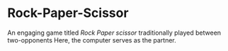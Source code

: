 # Rock-Paper-Scissor
An engaging game titled
*Rock Paper scissor*
traditionally played between two-opponents Here, the computer serves as the partner.
